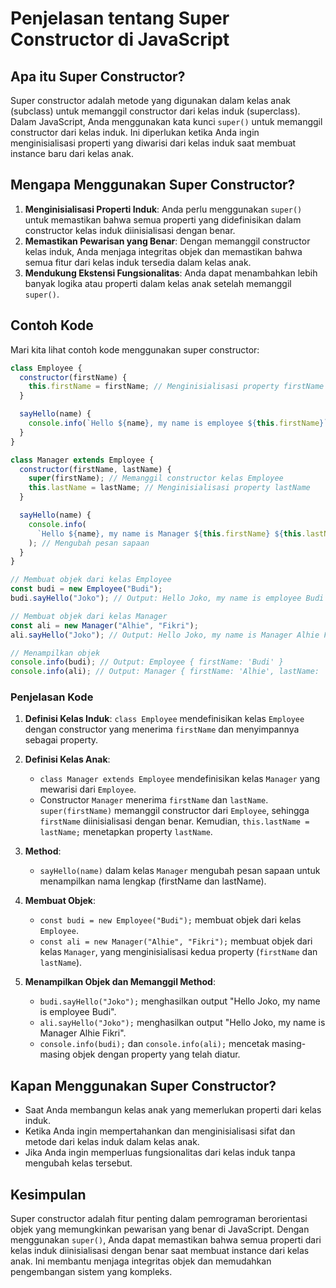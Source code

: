 # Penjelasan tentang Super Constructor di JavaScript

## Apa itu Super Constructor?

Super constructor adalah metode yang digunakan dalam kelas anak (subclass) untuk memanggil constructor dari kelas induk (superclass). Dalam JavaScript, Anda menggunakan kata kunci `super()` untuk memanggil constructor dari kelas induk. Ini diperlukan ketika Anda ingin menginisialisasi properti yang diwarisi dari kelas induk saat membuat instance baru dari kelas anak.

## Mengapa Menggunakan Super Constructor?

1. **Menginisialisasi Properti Induk**: Anda perlu menggunakan `super()` untuk memastikan bahwa semua properti yang didefinisikan dalam constructor kelas induk diinisialisasi dengan benar.
2. **Memastikan Pewarisan yang Benar**: Dengan memanggil constructor kelas induk, Anda menjaga integritas objek dan memastikan bahwa semua fitur dari kelas induk tersedia dalam kelas anak.
3. **Mendukung Ekstensi Fungsionalitas**: Anda dapat menambahkan lebih banyak logika atau properti dalam kelas anak setelah memanggil `super()`.

## Contoh Kode

Mari kita lihat contoh kode menggunakan super constructor:

```javascript
class Employee {
  constructor(firstName) {
    this.firstName = firstName; // Menginisialisasi property firstName
  }

  sayHello(name) {
    console.info(`Hello ${name}, my name is employee ${this.firstName}`);
  }
}

class Manager extends Employee {
  constructor(firstName, lastName) {
    super(firstName); // Memanggil constructor kelas Employee
    this.lastName = lastName; // Menginisialisasi property lastName
  }

  sayHello(name) {
    console.info(
      `Hello ${name}, my name is Manager ${this.firstName} ${this.lastName}`
    ); // Mengubah pesan sapaan
  }
}

// Membuat objek dari kelas Employee
const budi = new Employee("Budi");
budi.sayHello("Joko"); // Output: Hello Joko, my name is employee Budi

// Membuat objek dari kelas Manager
const ali = new Manager("Alhie", "Fikri");
ali.sayHello("Joko"); // Output: Hello Joko, my name is Manager Alhie Fikri

// Menampilkan objek
console.info(budi); // Output: Employee { firstName: 'Budi' }
console.info(ali); // Output: Manager { firstName: 'Alhie', lastName: 'Fikri' }
```

### Penjelasan Kode

1. **Definisi Kelas Induk**: `class Employee` mendefinisikan kelas `Employee` dengan constructor yang menerima `firstName` dan menyimpannya sebagai property.

2. **Definisi Kelas Anak**:

   - `class Manager extends Employee` mendefinisikan kelas `Manager` yang mewarisi dari `Employee`.
   - Constructor `Manager` menerima `firstName` dan `lastName`. `super(firstName)` memanggil constructor dari `Employee`, sehingga `firstName` diinisialisasi dengan benar. Kemudian, `this.lastName = lastName;` menetapkan property `lastName`.

3. **Method**:

   - `sayHello(name)` dalam kelas `Manager` mengubah pesan sapaan untuk menampilkan nama lengkap (firstName dan lastName).

4. **Membuat Objek**:

   - `const budi = new Employee("Budi");` membuat objek dari kelas `Employee`.
   - `const ali = new Manager("Alhie", "Fikri");` membuat objek dari kelas `Manager`, yang menginisialisasi kedua property (`firstName` dan `lastName`).

5. **Menampilkan Objek dan Memanggil Method**:
   - `budi.sayHello("Joko");` menghasilkan output "Hello Joko, my name is employee Budi".
   - `ali.sayHello("Joko");` menghasilkan output "Hello Joko, my name is Manager Alhie Fikri".
   - `console.info(budi);` dan `console.info(ali);` mencetak masing-masing objek dengan property yang telah diatur.

## Kapan Menggunakan Super Constructor?

- Saat Anda membangun kelas anak yang memerlukan properti dari kelas induk.
- Ketika Anda ingin mempertahankan dan menginisialisasi sifat dan metode dari kelas induk dalam kelas anak.
- Jika Anda ingin memperluas fungsionalitas dari kelas induk tanpa mengubah kelas tersebut.

## Kesimpulan

Super constructor adalah fitur penting dalam pemrograman berorientasi objek yang memungkinkan pewarisan yang benar di JavaScript. Dengan menggunakan `super()`, Anda dapat memastikan bahwa semua properti dari kelas induk diinisialisasi dengan benar saat membuat instance dari kelas anak. Ini membantu menjaga integritas objek dan memudahkan pengembangan sistem yang kompleks.
